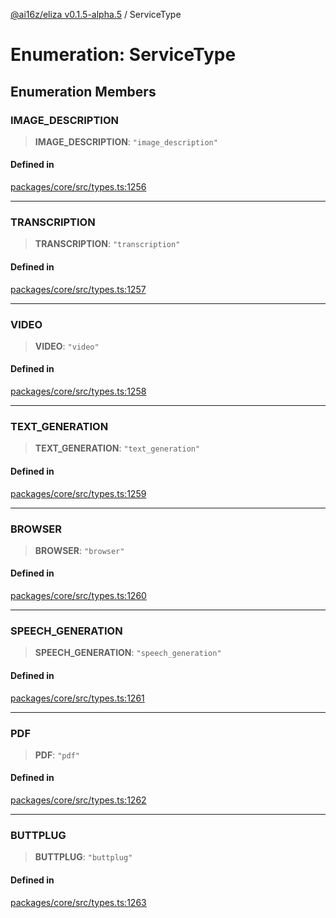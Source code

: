[@ai16z/eliza v0.1.5-alpha.5](../index.md) / ServiceType

# Enumeration: ServiceType

## Enumeration Members

### IMAGE\_DESCRIPTION

> **IMAGE\_DESCRIPTION**: `"image_description"`

#### Defined in

[packages/core/src/types.ts:1256](https://github.com/roschler/eliza/blob/main/packages/core/src/types.ts#L1256)

***

### TRANSCRIPTION

> **TRANSCRIPTION**: `"transcription"`

#### Defined in

[packages/core/src/types.ts:1257](https://github.com/roschler/eliza/blob/main/packages/core/src/types.ts#L1257)

***

### VIDEO

> **VIDEO**: `"video"`

#### Defined in

[packages/core/src/types.ts:1258](https://github.com/roschler/eliza/blob/main/packages/core/src/types.ts#L1258)

***

### TEXT\_GENERATION

> **TEXT\_GENERATION**: `"text_generation"`

#### Defined in

[packages/core/src/types.ts:1259](https://github.com/roschler/eliza/blob/main/packages/core/src/types.ts#L1259)

***

### BROWSER

> **BROWSER**: `"browser"`

#### Defined in

[packages/core/src/types.ts:1260](https://github.com/roschler/eliza/blob/main/packages/core/src/types.ts#L1260)

***

### SPEECH\_GENERATION

> **SPEECH\_GENERATION**: `"speech_generation"`

#### Defined in

[packages/core/src/types.ts:1261](https://github.com/roschler/eliza/blob/main/packages/core/src/types.ts#L1261)

***

### PDF

> **PDF**: `"pdf"`

#### Defined in

[packages/core/src/types.ts:1262](https://github.com/roschler/eliza/blob/main/packages/core/src/types.ts#L1262)

***

### BUTTPLUG

> **BUTTPLUG**: `"buttplug"`

#### Defined in

[packages/core/src/types.ts:1263](https://github.com/roschler/eliza/blob/main/packages/core/src/types.ts#L1263)
